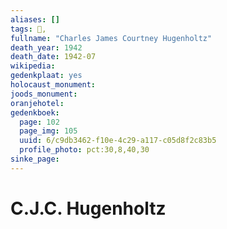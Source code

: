 ```yaml
---
aliases: []
tags: 👤, 
fullname: "Charles James Courtney Hugenholtz"
death_year: 1942
death_date: 1942-07
wikipedia:
gedenkplaat: yes
holocaust_monument:
joods_monument:
oranjehotel:
gedenkboek:
  page: 102
  page_img: 105
  uuid: 6/c9db3462-f10e-4c29-a117-c05d8f2c83b5
  profile_photo: pct:30,8,40,30
sinke_page:
---
```


# C.J.C. Hugenholtz